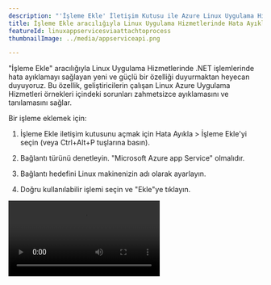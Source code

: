 ```yaml
---
description: "'İşleme Ekle' İletişim Kutusu ile Azure Linux Uygulama Hizmetleri'nde .NET İşlemleri için Hata Ayıklamayı Basitleştirin."
title: İşleme Ekle aracılığıyla Linux Uygulama Hizmetlerinde Hata Ayıklama
featureId: linuxappservicesviaattachtoprocess
thumbnailImage: ../media/appserviceapi.png

---
```



"İşleme Ekle" aracılığıyla Linux Uygulama Hizmetlerinde .NET işlemlerinde hata ayıklamayı sağlayan yeni ve güçlü bir özelliği duyurmaktan heyecan duyuyoruz. Bu özellik, geliştiricilerin çalışan Linux Azure Uygulama Hizmetleri örnekleri içindeki sorunları zahmetsizce ayıklamasını ve tanılamasını sağlar.

Bir işleme eklemek için:

1. İşleme Ekle iletişim kutusunu açmak için Hata Ayıkla > İşleme Ekle'yi seçin (veya Ctrl+Alt+P tuşlarına basın).

2. Bağlantı türünü denetleyin. "Microsoft Azure app Service" olmalıdır.

3. Bağlantı hedefini Linux makinenizin adı olarak ayarlayın.

4. Doğru kullanılabilir işlemi seçin ve "Ekle"ye tıklayın.

![İşleme Ekle aracılığıyla Linux Uygulama Hizmetlerinde Hata Ayıklama](../media/LinuxAppServices-Attach-to-Process.mp4 "İşleme Ekle aracılığıyla Linux Uygulama Hizmetlerinde Hata Ayıklama")


